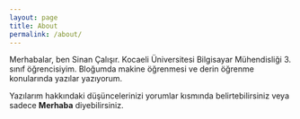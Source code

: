 ```yaml
---
layout: page
title: About
permalink: /about/
---
```

Merhabalar,
ben Sinan Çalışır. Kocaeli Üniversitesi Bilgisayar Mühendisliği 3. sınıf öğrencisiyim. Bloğumda makine öğrenmesi ve derin öğrenme konularında yazılar yazıyorum. 

Yazılarım hakkındaki düşüncelerinizi yorumlar kısmında belirtebilirsiniz veya sadece **Merhaba** diyebilirsiniz.
